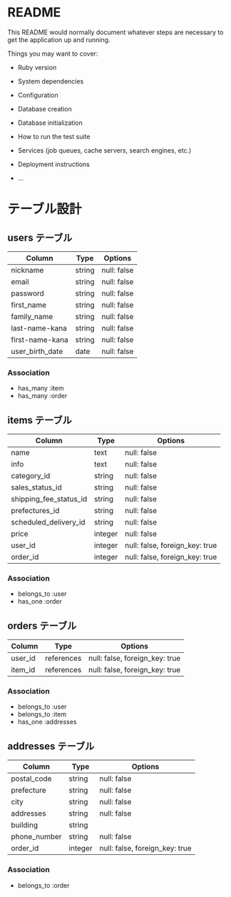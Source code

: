 # README

This README would normally document whatever steps are necessary to get the
application up and running.

Things you may want to cover:

* Ruby version

* System dependencies

* Configuration

* Database creation

* Database initialization

* How to run the test suite

* Services (job queues, cache servers, search engines, etc.)

* Deployment instructions

* ...
# テーブル設計

## users テーブル
| Column          | Type   | Options     |
| --------------- | ------ | ----------- |
| nickname        | string | null: false |
| email           | string | null: false |
| password        | string | null: false |
| first_name      | string | null: false |
| family_name     | string | null: false |
| last-name-kana  | string | null: false |
| first-name-kana | string | null: false |
| user_birth_date | date   | null: false |

### Association

- has_many :item
- has_many :order


## items テーブル
| Column                 | Type       | Options                        |
| ---------------------- | ---------- | ------------------------------ |
| name                   | text       | null: false                    |
| info                   | text       | null: false                    |
| category_id            | string     | null: false                    |
| sales_status_id        | string     | null: false                    |
| shipping_fee_status_id | string     | null: false                    |
| prefectures_id         | string     | null: false                    |
| scheduled_delivery_id  | string     | null: false                    |
| price                  | integer    | null: false                    |
| user_id                | integer    | null: false, foreign_key: true | 
| order_id               | integer    | null: false, foreign_key: true | 


### Association

- belongs_to :user
- has_one :order


## orders テーブル
| Column  | Type       | Options                        |
| ------- | ---------- | ------------------------------ |
| user_id | references | null: false, foreign_key: true |
| item_id | references | null: false, foreign_key: true |

### Association

- belongs_to :user
- belongs_to :item
- has_one :addresses



## addresses テーブル

| Column        | Type       | Options                        |
| ------------- | ---------- | ------------------------------ |
| postal_code   | string     | null: false                    |
| prefecture    | string     | null: false                    |
| city          | string     | null: false                    |
| addresses       | string     | null: false                    |
| building      | string     |                                |
| phone_number  | string     | null: false                    |
| order_id       | integer    | null: false, foreign_key: true |


### Association

- belongs_to :order